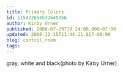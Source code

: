 ```yaml
---
title: Primary Colors
id: 115422656532645356
author: Kirby Urner
published: 2006-07-29T19:24:00.000-07:00
updated: 2006-11-15T11:44:21.827-08:00
blog: control_room
tags: 
---
```


[](http://photos1.blogger.com/blogger/1134/545/1600/duckrgb.jpg)gray, white and black(photo by Kirby Urner)
